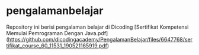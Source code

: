 # pengalamanbelajar
Repository ini berisi pengalaman belajar di Dicoding
[Sertifikat Kompetensi Memulai Pemrograman Dengan Java.pdf] (https://github.com/dicodingacademy/PengalamanBelajar/files/6647768/sertifikat_course_60_11531_190521165919.pdf)


